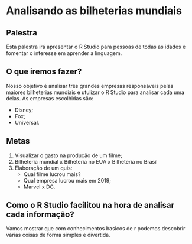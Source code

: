 # Analisando as bilheterias mundiais

## Palestra
Esta palestra irá apresentar o R Studio para pessoas de todas as idades e fomentar o interesse em aprender a linguagem. 

## O que iremos fazer?
Nosso objetivo é analisar três grandes empresas responsáveis pelas maiores bilheterias mundiais e utulizar o R Studio para analisar cada uma delas.
As empresas escolhidas são:
- Disney;
- Fox;
- Universal.

## Metas
1. Visualizar o gasto na produção de um filme;
2. Bilheteria mundial x Bilheteria no EUA x Bilheteria no Brasil
3. Elaboração de um quis: 
   - Qual filme lucrou mais?
   - Qual empresa lucrou mais em 2019;
   - Marvel x DC.
## Como o R Studio facilitou na hora de analisar cada informação?

Vamos mostrar que com conhecimentos basicos de r podemos descobrir várias coisas de forma simples e divertida.

